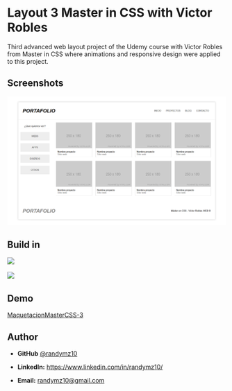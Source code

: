 # Layout 3 Master in CSS with Victor Robles

Third advanced web layout project of the Udemy course with Victor Robles from Master in CSS where animations and responsive design were applied to this project.

## Screenshots

![](https://github.com/randymz10/Master_CSS/blob/master/MaquetacionMasterCSS-3/design.png)


## Build in

![](https://img.shields.io/badge/HTML5-E34F26?style=for-the-badge&logo=html5&logoColor=white)

![](https://img.shields.io/badge/CSS3-1572B6?style=for-the-badge&logo=css3&logoColor=white)


## Demo

[MaquetacionMasterCSS-3](https://randymz10.github.io/Master_CSS/MaquetacionMasterCSS-3/index.html)


## Author

- **GitHub** [@randymz10](https://github.com/randymz10)

- **LinkedIn:** https://www.linkedin.com/in/randymz10/

- **Email:** randymz10@gmail.com
